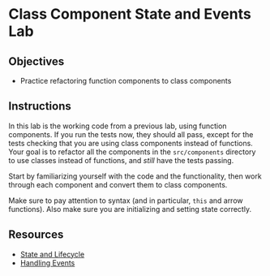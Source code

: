 # Class Component State and Events Lab

## Objectives

- Practice refactoring function components to class components

## Instructions

In this lab is the working code from a previous lab, using function components.
If you run the tests now, they should all pass, except for the tests checking
that you are using class components instead of functions. Your goal is to
refactor all the components in the `src/components` directory to use classes
instead of functions, and _still_ have the tests passing.

Start by familiarizing yourself with the code and the functionality, then work
through each component and convert them to class components.

Make sure to pay attention to syntax (and in particular, `this` and arrow
functions). Also make sure you are initializing and setting state correctly.

## Resources

- [State and Lifecycle](https://reactjs.org/docs/state-and-lifecycle.html)
- [Handling Events](https://reactjs.org/docs/handling-events.html)
